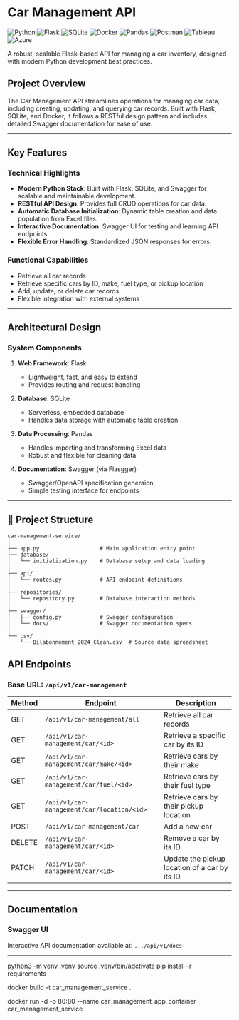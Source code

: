 # Car Management API

![Python](https://img.shields.io/badge/python-3670A0?style=for-the-badge&logo=python&logoColor=ffdd54)
![Flask](https://img.shields.io/badge/flask-%23000.svg?style=for-the-badge&logo=flask&logoColor=white)
![SQLite](https://img.shields.io/badge/sqlite-%2307405e.svg?style=for-the-badge&logo=sqlite&logoColor=white)
![Docker](https://img.shields.io/badge/docker-%230db7ed.svg?style=for-the-badge&logo=docker&logoColor=white)
![Pandas](https://img.shields.io/badge/pandas-%23150458.svg?style=for-the-badge&logo=pandas&logoColor=white)
![Postman](https://img.shields.io/badge/Postman-FF6C37?style=for-the-badge&logo=postman&logoColor=white)
![Tableau](https://img.shields.io/badge/Tableau-E97627?style=for-the-badge&logo=tableau&logoColor=white)
![Azure](https://img.shields.io/badge/Microsoft%20Azure-0078D4?style=for-the-badge&logo=microsoft-azure&logoColor=white)  

A robust, scalable Flask-based API for managing a car inventory, designed with modern Python development best practices.

## Project Overview

The Car Management API streamlines operations for managing car data, including creating, updating, and querying car records. Built with Flask, SQLite, and Docker, it follows a RESTful design pattern and includes detailed Swagger documentation for ease of use.

---

## Key Features

### Technical Highlights
- **Modern Python Stack**: Built with Flask, SQLite, and Swagger for scalable and maintainable development.
- **RESTful API Design**: Provides full CRUD operations for car data.
- **Automatic Database Initialization**: Dynamic table creation and data population from Excel files.
- **Interactive Documentation**: Swagger UI for testing and learning API endpoints.
- **Flexible Error Handling**: Standardized JSON responses for errors.

### Functional Capabilities
- Retrieve all car records
- Retrieve specific cars by ID, make, fuel type, or pickup location
- Add, update, or delete car records
- Flexible integration with external systems

---

## Architectural Design

### System Components

1. **Web Framework**: Flask
   - Lightweight, fast, and easy to extend
   - Provides routing and request handling

2. **Database**: SQLite
   - Serverless, embedded database
   - Handles data storage with automatic table creation

3. **Data Processing**: Pandas
   - Handles importing and transforming Excel data
   - Robust and flexible for cleaning data

4. **Documentation**: Swagger (via Flasgger)
   - Swagger/OpenAPI specification generaion
   - Simple testing interface for endpoints

---

## 📂 Project Structure
```
car-management-service/
│
├── app.py                   # Main application entry point
├── database/
│   └── initialization.py    # Database setup and data loading
│
├── api/
│   └── routes.py            # API endpoint definitions
│
├── repositories/
│   └── repository.py        # Database interaction methods
│
├── swagger/
│   ├── config.py            # Swagger configuration
│   └── docs/                # Swagger documentation specs
│
└── csv/
    └── Bilabonnement_2024_Clean.csv  # Source data spreadsheet
```

## API Endpoints

### Base URL: `/api/v1/car-management`

| Method | Endpoint                               | Description                                      |
|--------|---------------------------------------|--------------------------------------------------|
| GET    | `/api/v1/car-management/all`          | Retrieve all car records                        |
| GET    | `/api/v1/car-management/car/<id>`     | Retrieve a specific car by its ID               |
| GET    | `/api/v1/car-management/car/make/<id>`| Retrieve cars by their make                     |
| GET    | `/api/v1/car-management/car/fuel/<id>`| Retrieve cars by their fuel type                |
| GET    | `/api/v1/car-management/car/location/<id>`| Retrieve cars by their pickup location        |
| POST   | `/api/v1/car-management/car`          | Add a new car                                   |
| DELETE | `/api/v1/car-management/car/<id>`     | Remove a car by its ID                          |
| PATCH  | `/api/v1/car-management/car/<id>`     | Update the pickup location of a car by its ID   |

---

## Documentation

### Swagger UI
Interactive API documentation available at: `.../api/v1/docs`

---


python3 -m venv .venv
source .venv/bin/adctivate
pip install -r requirements

docker build -t car_management_service .

docker run -d -p 80:80 --name car_management_app_container car_management_service
